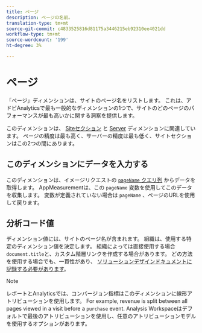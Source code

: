 ```yaml
---
title: ページ
description: ページの名前。
translation-type: tm+mt
source-git-commit: c4833525816d81175a3446215eb92310ee4021dd
workflow-type: tm+mt
source-wordcount: '199'
ht-degree: 3%

---
```



# ページ

「ページ」ディメンションは、サイトのページ名をリストします。 これは、アドビAnalyticsで最も一般的なディメンションの1つで、サイトのどのページのパフォーマンスが最も高いかに関する洞察を提供します。

このディメンションは、 [Siteセクション](site-section.md) と [Server](server.md) ディメンションに関連しています。 ページの精度は最も高く、サーバーの精度は最も低く、サイトセクションはこの2つの間にあります。

## このディメンションにデータを入力する

このディメンションは、イメージリクエストの [`pageName` クエリ列](/help/implement/validate/query-parameters.md) からデータを取得します。 AppMeasurementは、この `pageName` 変数を使用してこのデータを収集します。 変数が定義されていない場合は `pageName` 、ページのURLを使用して戻ります。

## 分析コード値

ディメンション値には、サイトのページ名が含まれます。 組織は、使用する特定のディメンション値を決定します。 組織によっては直接使用する場合 `document.title`と、カスタム階層リンクを作成する場合があります。 どの方法を使用する場合でも、一貫性があり、 [ソリューションデザインドキュメントに記録する必要があります](/help/implement/prepare/solution-design.md)。

>[!NOTE]
>
>レポートとAnalyticsでは、コンバージョン指標はこのディメンションに線形アトリビューションを使用します。 For example, revenue is split between all pages viewed in a visit before a `purchase` event. Analysis Workspaceはデフォルトで最後のアトリビューションを使用し、任意のアトリビューションモデルを使用するオプションがあります。
